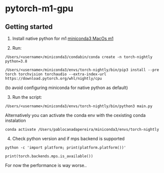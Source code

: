 # pytorch-m1-gpu
## Getting started

1. Install native python for m1 [miniconda3 MacOs m1](https://docs.conda.io/en/latest/miniconda.html)

2. Run:

```shell
/Users/<username>/miniconda3/condabin/conda create -n torch-nightly python=3.8
```
```
/Users/<username>/miniconda3/envs/torch-nightly/bin/pip3 install --pre torch torchvision torchaudio --extra-index-url https://download.pytorch.org/whl/nightly/cpu
```
(to avoid configuring miniconda for native python as default)

3. Run the script:

```shell
/Users/<username>/miniconda3/envs/torch-nightly/bin/python3 main.py
```
Alternatively you can activate the conda env with the cexisting conda instalation
```shell
conda activate /Users/pablocanadapereira/miniconda3/envs/torch-nightly
```

4. Check python version and if mps backend is supported
```shell
python -c 'import platform; print(platform.platform())'
```
```shell
print(torch.backends.mps.is_available())
```

For now the performance is way worse..

